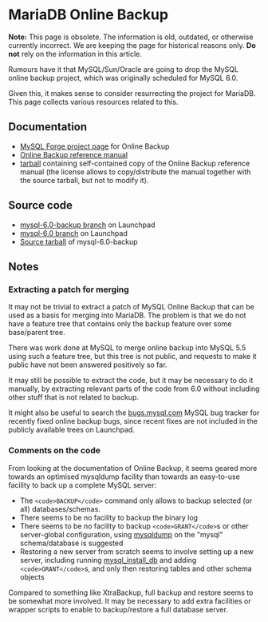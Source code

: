 
# MariaDB Online Backup

**Note:** This page is obsolete. The information is old, outdated, or otherwise currently incorrect. We are keeping the page for historical reasons only. **Do not** rely on the information in this article.



Rumours have it that MySQL/Sun/Oracle are going to drop the MySQL online backup
project, which was originally scheduled for MySQL 6.0.


Given this, it makes sense to consider resurrecting the project for MariaDB.
This page collects various resources related to this.


## Documentation


* [MySQL Forge project page](https://forge.mysql.com/wiki/OnlineBackup) for Online Backup
* [Online Backup reference manual](https://dev.mysql.com/doc/mysql-backup/en/index.html)
* [tarball](https://hasky.askmonty.org/download/onlinebackup/backup-manual.tar.gz)
 containing self-contained copy of the Online Backup reference manual (the
 license allows to copy/distribute the manual together with the source
 tarball, but not to modify it).


## Source code


* [mysql-6.0-backup branch](https://code.launchpad.net/~mysql/mysql-server/mysql-6.0-backup) on Launchpad
* [mysql-6.0 branch](https://code.launchpad.net/~mysql/mysql-server/mysql-6.0) on Launchpad
* [Source tarball](https://hasky.askmonty.org/download/onlinebackup/mysql-6.0.14-alpha.tar.gz) of mysql-6.0-backup


## Notes


### Extracting a patch for merging


It may not be trivial to extract a patch of MySQL Online Backup that can be
used as a basis for merging into MariaDB. The problem is that we do not have a
feature tree that contains only the backup feature over some base/parent tree.


There was work done at MySQL to merge online backup into MySQL 5.5 using such a
feature tree, but this tree is not public, and requests to make it public have
not been answered positively so far.


It may still be possible to extract the code, but it may be necessary to do it
manually, by extracting relevant parts of the code from 6.0 without including
other stuff that is not related to backup.


It might also be useful to search the [bugs.mysql.com](https://bugs.mysql.com/)
MySQL bug tracker for recently fixed online backup bugs, since recent fixes are
not included in the publicly available trees on Launchpad.


### Comments on the code


From looking at the documentation of Online Backup, it seems geared more
towards an optimised mysqldump facility than towards an easy-to-use facility to
back up a complete MySQL server:


* The `<code>BACKUP</code>` command only allows to backup selected (or all)
 databases/schemas.
* There seems to be no facility to backup the binary log
* There seems to be no facility to backup `<code>GRANT</code>`s or other server-global
 configuration, using [mysqldump](../../../../../../../../server/clients-and-utilities/legacy-clients-and-utilities/mysqldumpslow.md) on the "mysql" schema/database is
 suggested
* Restoring a new server from scratch seems to involve setting up a new server,
 including running [mysql_install_db](../../../../../../../../server/clients-and-utilities/legacy-clients-and-utilities/mysql_install_db.md) and adding `<code>GRANT</code>`s, and only then
 restoring tables and other schema objects


Compared to something like XtraBackup, full backup and restore seems to be
somewhat more involved. It may be necessary to add extra facilities or wrapper
scripts to enable to backup/restore a full database server.

